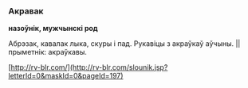 ### Акравак
**назоўнік, мужчынскі род**

Абрэзак, кавалак лыка, скуры і пад. Рукавіцы з акраўкаў аўчыны. || прыметнік: акраўкавы.

<a rel="author">[http://rv-blr.com/](http://rv-blr.com/slounik.jsp?letterId=0&maskId=0&pageId=197)</a>

